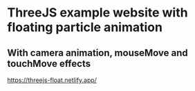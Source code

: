 # ThreeJS example website with floating particle animation
## With camera animation, mouseMove and touchMove effects
https://threejs-float.netlify.app/
